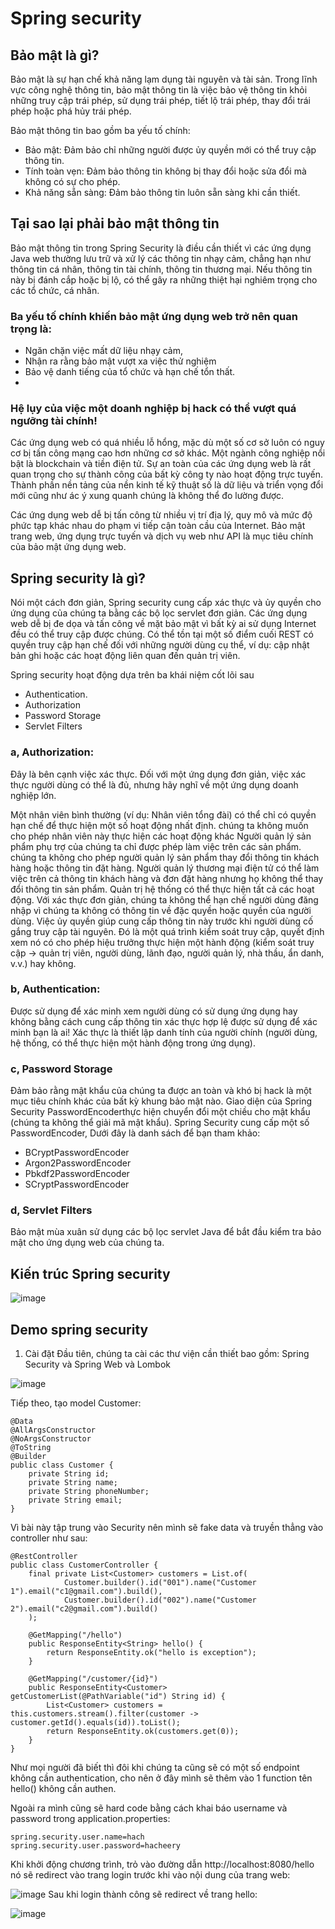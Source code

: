 # Spring security

## Bảo mật là gì?

Bảo mật là sự hạn chế khả năng lạm dụng tài nguyên và tài sản. Trong lĩnh vực công nghệ thông tin, bảo mật thông tin là việc bảo vệ thông tin khỏi những truy cập trái phép, sử dụng trái phép, tiết lộ trái phép, thay đổi trái phép hoặc phá hủy trái phép.

Bảo mật thông tin bao gồm ba yếu tố chính:

- Bảo mật: Đảm bảo chỉ những người được ủy quyền mới có thể truy cập thông tin.
- Tính toàn vẹn: Đảm bảo thông tin không bị thay đổi hoặc sửa đổi mà không có sự cho phép.
- Khả năng sẵn sàng: Đảm bảo thông tin luôn sẵn sàng khi cần thiết.

## Tại sao lại phải bảo mật thông tin

Bảo mật thông tin trong Spring Security là điều cần thiết vì các ứng dụng Java web thường lưu trữ và xử lý các thông tin nhạy cảm, chẳng hạn như thông tin cá nhân, thông tin tài chính, thông tin thương mại. Nếu thông tin này bị đánh cắp hoặc bị lộ, có thể gây ra những thiệt hại nghiêm trọng cho các tổ chức, cá nhân.

### Ba yếu tố chính khiến bảo mật ứng dụng web trở nên quan trọng là:
- Ngăn chặn việc mất dữ liệu nhạy cảm,
- Nhận ra rằng bảo mật vượt xa việc thử nghiệm
- Bảo vệ danh tiếng của tổ chức và hạn chế tổn thất.
- 
### Hệ lụy của việc một doanh nghiệp bị hack có thể vượt quá ngưỡng tài chính!

Các ứng dụng web có quá nhiều lỗ hổng, mặc dù một số cơ sở luôn có nguy cơ bị tấn công mạng cao hơn những cơ sở khác. Một ngành công nghiệp nổi bật là blockchain và tiền điện tử. Sự an toàn của các ứng dụng web là rất quan trọng cho sự thành công của bất kỳ công ty nào hoạt động trực tuyến. Thành phần nền tảng của nền kinh tế kỹ thuật số là dữ liệu và triển vọng đổi mới cũng như ác ý xung quanh chúng là không thể đo lường được.

Các ứng dụng web dễ bị tấn công từ nhiều vị trí địa lý, quy mô và mức độ phức tạp khác nhau do phạm vi tiếp cận toàn cầu của Internet. Bảo mật trang web, ứng dụng trực tuyến và dịch vụ web như API là mục tiêu chính của bảo mật ứng dụng web.

## Spring security là gì? 


Nói một cách đơn giản, Spring security cung cấp xác thực và ủy quyền cho ứng dụng của chúng ta bằng các bộ lọc servlet đơn giản. Các ứng dụng web dễ bị đe dọa và tấn công về mặt bảo mật vì bất kỳ ai sử dụng Internet đều có thể truy cập được chúng. Có thể tồn tại một số điểm cuối REST có quyền truy cập hạn chế đối với những người dùng cụ thể, ví dụ: cập nhật bản ghi hoặc các hoạt động liên quan đến quản trị viên.

 Spring security hoạt động dựa trên ba khái niệm cốt lõi sau

- Authentication.
- Authorization
- Password Storage
- Servlet Filters

### a, Authorization:
  Đây là bên cạnh việc xác thực. Đối với một ứng dụng đơn giản, việc xác thực người dùng có thể là đủ, nhưng hãy nghĩ về một ứng dụng doanh nghiệp lớn.

Một nhân viên bình thường (ví dụ: Nhân viên tổng đài) có thể chỉ có quyền hạn chế để thực hiện một số hoạt động nhất định. chúng ta không muốn cho phép nhân viên này thực hiện các hoạt động khác
Người quản lý sản phẩm phụ trợ của chúng ta chỉ được phép làm việc trên các sản phẩm. chúng ta không cho phép người quản lý sản phẩm thay đổi thông tin khách hàng hoặc thông tin đặt hàng.
Người quản lý thương mại điện tử có thể làm việc trên cả thông tin khách hàng và đơn đặt hàng nhưng họ không thể thay đổi thông tin sản phẩm.
Quản trị hệ thống có thể thực hiện tất cả các hoạt động.
Với xác thực đơn giản, chúng ta không thể hạn chế người dùng đăng nhập vì chúng ta không có thông tin về đặc quyền hoặc quyền của người dùng. Việc ủy ​​quyền giúp cung cấp thông tin này trước khi người dùng cố gắng truy cập tài nguyên. Đó là một quá trình kiểm soát truy cập, quyết định xem nó có cho phép hiệu trưởng thực hiện một hành động (kiểm soát truy cập → quản trị viên, người dùng, lãnh đạo, người quản lý, nhà thầu, ẩn danh, v.v.) hay không.

### b, Authentication:

Được sử dụng để xác minh xem người dùng có sử dụng ứng dụng hay không bằng cách cung cấp thông tin xác thực hợp lệ được sử dụng để xác minh bạn là ai! Xác thực là thiết lập danh tính của người chính (người dùng, hệ thống, có thể thực hiện một hành động trong ứng dụng).

### c, Password Storage

Đảm bảo rằng mật khẩu của chúng ta được an toàn và khó bị hack là một mục tiêu chính khác của bất kỳ khung bảo mật nào. Giao diện của Spring Security PasswordEncoderthực hiện chuyển đổi một chiều cho mật khẩu (chúng ta không thể giải mã mật khẩu). Spring Security cung cấp một số PasswordEncoder, Dưới đây là danh sách để bạn tham khảo:

- BCryptPasswordEncoder
- Argon2PasswordEncoder
- Pbkdf2PasswordEncoder
- SCryptPasswordEncoder

### d, Servlet Filters
Bảo mật mùa xuân sử dụng các bộ lọc servlet Java để bắt đầu kiểm tra bảo mật cho ứng dụng web của chúng ta.

## Kiến trúc Spring security

  ![image](https://github.com/thangdtph27626/spring-security/assets/109157942/a4c08bd1-d559-47b3-bacc-2f622f4728fe)

## Demo spring security

1. Cài đặt
Đầu tiên, chúng ta cài các thư viện cần thiết bao gồm: Spring Security và Spring Web và Lombok

![image](https://github.com/thangdtph27626/spring-security/assets/109157942/9700276e-184f-43ac-b4cd-a6b077157c6a)

Tiếp theo, tạo model Customer:

```
@Data
@AllArgsConstructor
@NoArgsConstructor
@ToString
@Builder
public class Customer {
    private String id;
    private String name;
    private String phoneNumber;
    private String email;
}
```

Vì bài này tập trung vào Security nên mình sẽ fake data và truyền thẳng vào controller như sau:

```
@RestController
public class CustomerController {
    final private List<Customer> customers = List.of(
            Customer.builder().id("001").name("Customer 1").email("c1@gmail.com").build(),
            Customer.builder().id("002").name("Customer 2").email("c2@gmail.com").build()
    );
    
    @GetMapping("/hello")
    public ResponseEntity<String> hello() {
        return ResponseEntity.ok("hello is exception");
    }

    @GetMapping("/customer/{id}")
    public ResponseEntity<Customer> getCustomerList(@PathVariable("id") String id) {
        List<Customer> customers = this.customers.stream().filter(customer -> customer.getId().equals(id)).toList();
        return ResponseEntity.ok(customers.get(0));
    }
}
```
Như mọi người đã biết thì đôi khi chúng ta cũng sẽ có một số endpoint không cần authentication, cho nên ở đây mình sẽ thêm vào 1 function tên hello() không cần authen.

Ngoài ra mình cũng sẽ hard code bằng cách khai báo username và password trong application.properties:

```
spring.security.user.name=hach
spring.security.user.password=hacheery
```

Khi khởi động chương trình, trỏ vào đường dẫn http://localhost:8080/hello nó sẽ redirect vào trang login trước khi vào nội dung của trang web:

![image](https://github.com/thangdtph27626/spring-security/assets/109157942/ccec2d2e-d022-4a8a-b8c9-f0e80cb0e2b7)
Sau khi login thành công sẽ redirect về trang hello:

![image](https://github.com/thangdtph27626/spring-security/assets/109157942/6e84c33a-848c-4902-b533-99920eb152ae)

